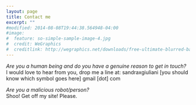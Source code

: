 ```yaml
---
layout: page
title: Contact me
excerpt: ""
#modified: 2014-08-08T19:44:38.564948-04:00
#image:
#  feature: so-simple-sample-image-4.jpg
#  credit: WeGraphics
#  creditlink: http://wegraphics.net/downloads/free-ultimate-blurred-background-pack/
---
```


*Are you a human being and do you have a genuine reason to get in touch?*  
I would love to hear from you, drop me a line at: sandraxgiuliani [you should know which symbol goes here] gmail [dot] com  

*Are you a malicious robot/person?*  
Shoo! Get off my site! Please.  